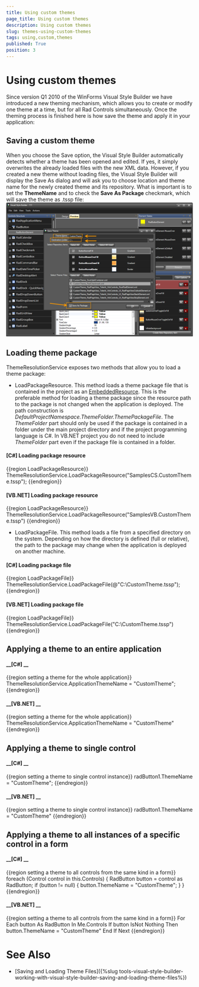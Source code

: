 ```yaml
---
title: Using custom themes
page_title: Using custom themes
description: Using custom themes
slug: themes-using-custom-themes
tags: using,custom,themes
published: True
position: 3
---
```


# Using custom themes



Since version Q1 2010 of the WinForms Visual Style Builder we have introduced a new theming
        mechanism, which allows you to create or modify one theme at a time, but for all Rad Controls
        simultaneously. Once the theming process is finished here is how save the theme and apply it in your
        application:
      

## Saving a custom theme

When you choose the Save option, the Visual Style Builder automatically detects whether a
          theme has been opened and edited. If yes, it simply overwrites the already loaded files with
          the new XML data. However, if you created a new theme without loading files, the
          Visual Style Builder will display the Save As dialog and will ask you to choose location
          and theme name for the newly created theme and its repository. What is important is to set
          the __ThemeName__ and to check the __Save As Package__ checkmark, which will save the theme as .tssp file:
        ![themes-using-custom-themes](images/themes-using-custom-themes.png)

## Loading theme package



ThemeResolutionService exposes two methods that allow you to load a theme package:

* LoadPackageResource. This method loads a theme package file that is contained in the project as an [EmbeddedResource](http://msdn.microsoft.com/en-us/library/0c6xyb66(VS.80).aspx). This is the preferable method for loading a theme package since the resource path to the package is not changed when the application is deployed. The path construction is *DefaultProjectNamespace.ThemeFolder.ThemePackageFile*. The *ThemeFolder* part should only be used if the package is contained in a folder under the main project directory and if the project programming language is C#. In VB.NET project you do not need to include *ThemeFolder* part even if the package file is contained in a folder.
            

#### __[C#] Loading package resource__

{{region LoadPackageResource}}
	            ThemeResolutionService.LoadPackageResource("SamplesCS.CustomTheme.tssp");
	{{endregion}}



#### __[VB.NET] Loading package resource__

{{region LoadPackageResource}}
	        ThemeResolutionService.LoadPackageResource("SamplesVB.CustomTheme.tssp")
	{{endregion}}



* LoadPackageFile. This method loads a file from a specified directory on the system. Depending on how the directory is defined (full or relative), the path to the package may change when the application is deployed on another machine.

#### __[C#] Loading package file__

{{region LoadPackageFile}}
	            ThemeResolutionService.LoadPackageFile(@"C:\CustomTheme.tssp");
	{{endregion}}



#### __[VB.NET] Loading package file__

{{region LoadPackageFile}}
	        ThemeResolutionService.LoadPackageFile("C:\CustomTheme.tssp")
	{{endregion}}







## Applying a theme to an entire application

#### __[C#] __

{{region setting a theme for the whole application}}
	            ThemeResolutionService.ApplicationThemeName = "CustomTheme";
	{{endregion}}



#### __[VB.NET] __

{{region setting a theme for the whole application}}
	        ThemeResolutionService.ApplicationThemeName = "CustomTheme"
	{{endregion}}



## Applying a theme to single control

#### __[C#] __

{{region setting a theme to single control instance}}
	            radButton1.ThemeName = "CustomTheme";
	{{endregion}}



#### __[VB.NET] __

{{region setting a theme to single control instance}}
	        radButton1.ThemeName = "CustomTheme"
	{{endregion}}



## Applying a theme to all instances of a specific control in a form

#### __[C#] __

{{region setting a theme to all controls from the same kind in a form}}
	            foreach (Control control in this.Controls)
	            {
	                RadButton button = control as RadButton;
	                if (button != null)
	                {
	                    button.ThemeName = "CustomTheme";
	                }
	            }
	{{endregion}}



#### __[VB.NET] __

{{region setting a theme to all controls from the same kind in a form}}
	        For Each button As RadButton In Me.Controls
	            If button IsNot Nothing Then
	                button.ThemeName = "CustomTheme"
	            End If
	        Next
	{{endregion}}



# See Also

 * [Saving and Loading Theme Files]({%slug tools-visual-style-builder-working-with-visual-style-builder-saving-and-loading-theme-files%})
